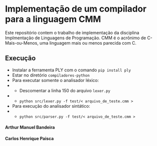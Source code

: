 # Implementação de um compilador para a linguagem CMM
Este repositório contem o trabalho de implementação da disciplina Implmentação de Linguagens de Programação.
CMM é o acrônimo de C-Mais-ou-Menos, uma linguagem mais ou menos parecida com C.

## Execução
 - Instalar a ferramenta PLY com o comando ``` pip install ply ```
 - Estar no diretório ``` compiladores-python ```
 - Para executar somente o analisador léxico: 
 - - Descomentar a linha 150 do arquivo ``` lexer.py ```
 - - ``` python src/lexer.py -f test/< arquivo_de_teste.cmm > ```
 - Para execução do analisador sintático:
 - - ``` python src/parser.py -f test/< arquivo_de_teste.cmm > ```

 #### Arthur Manuel Bandeira
 #### Carlos Henrique Paisca